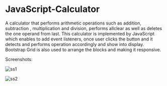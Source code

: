 # JavaScript-Calculator
A calculator that performs arithmetic operations such as addition, subtraction , multiplication and division, performs allclear as well as deletes the one operand from last.
This calculator is implemented by JavaScript which enables to add event listeners, once user clicks the button and it detects and performs operation accordingly and show into display.
Bootstrap Grid is also used to arrange the blocks and making it responsive.

Screenshots:


![ss1](https://user-images.githubusercontent.com/69806508/118372826-103a9880-b5d1-11eb-8cf2-1a7a0862f6d3.png)


![ss2](https://user-images.githubusercontent.com/69806508/118372831-1597e300-b5d1-11eb-8f09-c167788c2eaa.png)


